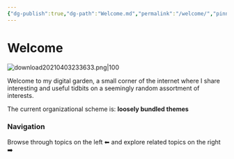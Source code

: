 ```yaml
---
{"dg-publish":true,"dg-path":"Welcome.md","permalink":"/welcome/","pinned":true,"tags":["gardenEntry"],"updated":"2023-11-26T21:54:47.924-05:00"}
---
```


# Welcome

![download20210403233633.png|100](/img/user/Storage%20Bins/Attachments/download20210403233633.png)

Welcome to my digital garden, a small corner of the internet where I share interesting and useful tidbits on a seemingly random assortment of interests.

The current organizational scheme is: **loosely bundled themes**

### Navigation
Browse through topics on the left ⬅ and explore related topics on the right ➡️